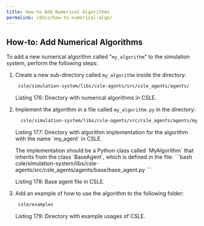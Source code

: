 ```yaml
---
title: How-to Add Numerical Algorithms
permalink: /docs/how-to-numerical-algo/
---
```


## How-to: Add Numerical Algorithms
To add a new numerical algorithm called "`my_algorithm`" to the simulation system, 
perform the following steps:

1. Create a new sub-directory called `my_algorithm` inside the directory:
    ```bash
     csle/simulation-system/libs/csle-agents/src/csle_agents/agents/
    ```
   <p class="captionFig">
   Listing 176: Directory with numerical algorithms in CSLE.
   </p>
2. Implement the algorithm in a file called `my_algorithm.py` in the directory:
    ```bash
      csle/simulation-system/libs/csle-agents/src/csle_agents/agents/my_agent
    ```
   <p class="captionFig">
   Listing 177: Directory with algorithm implementation for the algorithm with the name `my_agent` in CSLE.
   </p>
   The implementation should be a Python class called `MyAlgorithm` that inherits from the class `BaseAgent`, 
   which is defined in the file:
   ```bash
    csle/simulation-system/libs/csle-agents/src/csle_agents/agents/base/base_agent.py
   ```
   <p class="captionFig">
   Listing 178: Base agent file in CSLE.
   </p>
3. Add an example of how to use the algorithm to the following folder:
    ```bash
     csle/examples
    ```
   <p class="captionFig">
   Listing 179: Directory with example usages of CSLE.
   </p>
